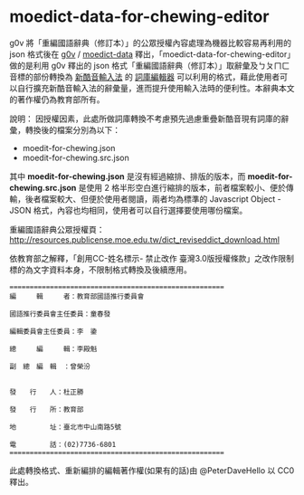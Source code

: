 moedict-data-for-chewing-editor
===============================

g0v 將「重編國語辭典（修訂本）」的公眾授權內容處理為機器比較容易再利用的 json 格式後在 [g0v](https://github.com/g0v) / [moedict-data](https://github.com/g0v/moedict-data) 釋出，「moedict-data-for-chewing-editor」做的是利用 g0v 釋出的 json 格式「重編國語辭典（修訂本）」取辭彙及ㄅㄆㄇㄈ音標的部份轉換為 [新酷音輸入法](http://chewing.im/) 的 [詞庫編輯器](https://github.com/chewing/chewing-editor) 可以利用的格式，藉此使用者可以自行擴充新酷音輸入法的辭彙量，進而提升使用輸入法時的便利性。本辭典本文的著作權仍為教育部所有。

說明：
因授權因素，此處所做詞庫轉換不考慮預先過慮重疊新酷音現有詞庫的辭彙，轉換後的檔案分別為以下：

- moedit-for-chewing.json
- moedit-for-chewing.src.json

其中 **moedit-for-chewing.json** 是沒有經過縮排、排版的版本，而 **moedit-for-chewing.src.json** 是使用 2 格半形空白進行縮排的版本，前者檔案較小、便於傳輸，後者檔案較大、但便於使用者閱讀，兩者均為標準的 Javascript Object - JSON 格式，內容也均相同，使用者可以自行選擇要使用哪份檔案。

重編國語辭典公眾授權頁：http://resources.publicense.moe.edu.tw/dict_reviseddict_download.html

依教育部之解釋，「創用CC-姓名標示- 禁止改作 臺灣3.0版授權條款」之改作限制標的為文字資料本身，不限制格式轉換及後續應用。

    =====================================================
    編　　　輯　　　者：教育部國語推行委員會

    國語推行委員會主任委員：童春發

    編輯委員會主任委員：李　鍌

    總　　　編　　　輯：李殿魁

    副　總　編　輯　：曾榮汾


    發　　行　　人：杜正勝

    發　　行　　所：教育部

    地　　　　　址：臺北市中山南路5號

    電　　　　　話：(02)7736-6801
    =====================================================

此處轉換格式、重新編排的編輯著作權(如果有的話)由 @PeterDaveHello 以 CC0 釋出。
